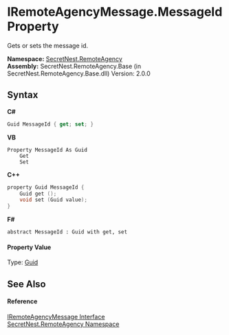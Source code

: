 # IRemoteAgencyMessage.MessageId Property 
 

Gets or sets the message id.

**Namespace:**&nbsp;<a href="N_SecretNest_RemoteAgency">SecretNest.RemoteAgency</a><br />**Assembly:**&nbsp;SecretNest.RemoteAgency.Base (in SecretNest.RemoteAgency.Base.dll) Version: 2.0.0

## Syntax

**C#**<br />
``` C#
Guid MessageId { get; set; }
```

**VB**<br />
``` VB
Property MessageId As Guid
	Get
	Set
```

**C++**<br />
``` C++
property Guid MessageId {
	Guid get ();
	void set (Guid value);
}
```

**F#**<br />
``` F#
abstract MessageId : Guid with get, set

```


#### Property Value
Type: <a href="https://docs.microsoft.com/dotnet/api/system.guid" target="_blank">Guid</a>

## See Also


#### Reference
<a href="T_SecretNest_RemoteAgency_IRemoteAgencyMessage">IRemoteAgencyMessage Interface</a><br /><a href="N_SecretNest_RemoteAgency">SecretNest.RemoteAgency Namespace</a><br />